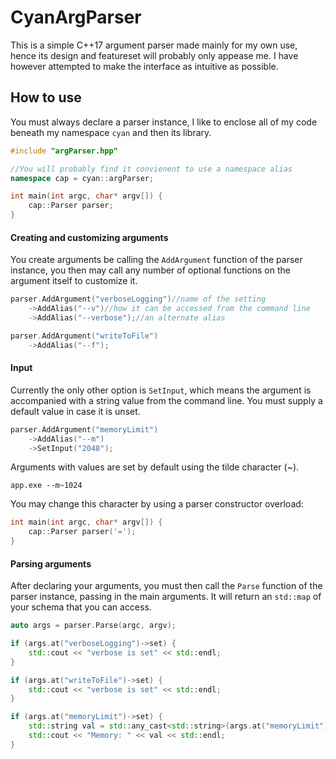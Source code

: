 # CyanArgParser
 
This is a simple C++17 argument parser made mainly for my own use, hence its design and featureset will probably only appease me. I have however attempted to make the interface as intuitive as possible.


## How to use

You must always declare a parser instance, I like to enclose all of my code beneath my namespace `cyan` and then its library.

```cpp
#include "argParser.hpp"

//You will probably find it convienent to use a namespace alias
namespace cap = cyan::argParser;

int main(int argc, char* argv[]) {
	cap::Parser parser;
}
```

#### Creating and customizing arguments

You create arguments be calling the `AddArgument` function of the parser instance, you then may call any number of optional functions on the argument itself to customize it.

```cpp
parser.AddArgument("verboseLogging")//name of the setting
    ->AddAlias("--v")//how it can be accessed from the command line
    ->AddAlias("--verbose");//an alternate alias

parser.AddArgument("writeToFile")
    ->AddAlias("--f");
```

#### Input

Currently the only other option is `SetInput`, which means the argument is accompanied with a string value from the command line. You must supply a default value in case it is unset.

```cpp
parser.AddArgument("memoryLimit")
    ->AddAlias("--m")
    ->SetInput("2048");
```

Arguments with values are set by default using the tilde character (~).

```shell
app.exe --m~1024
```

You may change this character by using a parser constructor overload:

```cpp
int main(int argc, char* argv[]) {
	cap::Parser parser('=');
}
```

#### Parsing arguments

After declaring your arguments, you must then call the `Parse` function of the parser instance, passing in the main arguments. It will return an `std::map` of your schema that you can access.

```cpp
auto args = parser.Parse(argc, argv);

if (args.at("verboseLogging")->set) {
    std::cout << "verbose is set" << std::endl;
}

if (args.at("writeToFile")->set) {
    std::cout << "verbose is set" << std::endl;
}

if (args.at("memoryLimit")->set) {
    std::string val = std::any_cast<std::string>(args.at("memoryLimit")->GetValue());
    std::cout << "Memory: " << val << std::endl;
}
```